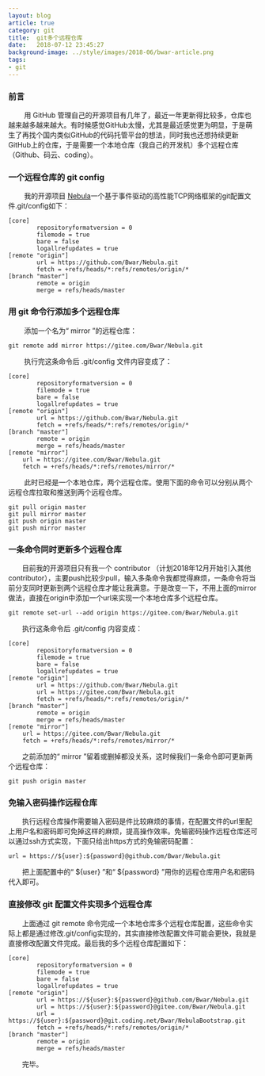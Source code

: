 ```yaml
---
layout: blog
article: true
category: git
title:  git多个远程仓库
date:   2018-07-12 23:45:27
background-image: ../style/images/2018-06/bwar-article.png
tags:
- git
---
```


### 前言
&emsp;&emsp; 用 GitHub 管理自己的开源项目有几年了，最近一年更新得比较多，仓库也越来越多越来越大。有时候感觉GitHub太慢，尤其是最近感觉更为明显，于是萌生了再找个国内类似GitHub的代码托管平台的想法，同时我也还想持续更新GitHub上的仓库，于是需要一个本地仓库（我自己的开发机）多个远程仓库（Github、码云、coding）。

### 一个远程仓库的 git config
&emsp;&emsp; 我的开源项目 [Nebula](https://github.com/Bwar/Nebula)一个基于事件驱动的高性能TCP网络框架的git配置文件.git/config如下：
```
[core]
        repositoryformatversion = 0
        filemode = true
        bare = false
        logallrefupdates = true
[remote "origin"]
        url = https://github.com/Bwar/Nebula.git
        fetch = +refs/heads/*:refs/remotes/origin/*
[branch "master"]
        remote = origin
        merge = refs/heads/master
```

### 用 git 命令行添加多个远程仓库
 &emsp;&emsp; 添加一个名为“ mirror ”的远程仓库：
```
git remote add mirror https://gitee.com/Bwar/Nebula.git
```
&emsp;&emsp; 执行完这条命令后 .git/config 文件内容变成了：
```
[core]
        repositoryformatversion = 0
        filemode = true
        bare = false
        logallrefupdates = true
[remote "origin"]
        url = https://github.com/Bwar/Nebula.git
        fetch = +refs/heads/*:refs/remotes/origin/*
[branch "master"]
        remote = origin
        merge = refs/heads/master
[remote "mirror"]
    url = https://gitee.com/Bwar/Nebula.git
    fetch = +refs/heads/*:refs/remotes/mirror/*
```
&emsp;&emsp; 此时已经是一个本地仓库，两个远程仓库。使用下面的命令可以分别从两个远程仓库拉取和推送到两个远程仓库。
```
git pull origin master 
git pull mirror master
git push origin master 
git push mirror master
```
### 一条命令同时更新多个远程仓库
&emsp;&emsp;目前我的开源项目只有我一个 contributor （计划2018年12月开始引入其他contributor），主要push比较少pull，输入多条命令我都觉得麻烦，一条命令将当前分支同时更新到两个远程仓库才能让我满意。于是改变一下，不用上面的mirror做法，直接在origin中添加一个url来实现一个本地仓库多个远程仓库。
```
git remote set-url --add origin https://gitee.com/Bwar/Nebula.git
```
&emsp;&emsp;执行这条命令后 .git/config 内容变成：
```
[core]
        repositoryformatversion = 0
        filemode = true
        bare = false
        logallrefupdates = true
[remote "origin"]
        url = https://github.com/Bwar/Nebula.git
        url = https://gitee.com/Bwar/Nebula.git
        fetch = +refs/heads/*:refs/remotes/origin/*
[branch "master"]
        remote = origin
        merge = refs/heads/master
[remote "mirror"]
    url = https://gitee.com/Bwar/Nebula.git
    fetch = +refs/heads/*:refs/remotes/mirror/*
```
&emsp;&emsp;之前添加的“ mirror ”留着或删掉都没关系，这时候我们一条命令即可更新两个远程仓库：
```
git push origin master
```

### 免输入密码操作远程仓库
&emsp;&emsp;执行远程仓库操作需要输入密码是件比较麻烦的事情，在配置文件的url里配上用户名和密码即可免掉这样的麻烦，提高操作效率。免输密码操作远程仓库还可以通过ssh方式实现，下面只给出https方式的免输密码配置：
```
url = https://${user}:${password}@github.com/Bwar/Nebula.git
```
&emsp;&emsp;把上面配置中的“ ${user} ”和“ ${password} ”用你的远程仓库用户名和密码代入即可。

### 直接修改 git 配置文件实现多个远程仓库
&emsp;&emsp;上面通过 git remote 命令完成一个本地仓库多个远程仓库配置，这些命令实际上都是通过修改.git/config实现的，其实直接修改配置文件可能会更快，我就是直接修改配置文件完成。最后我的多个远程仓库配置如下：
```
[core]
        repositoryformatversion = 0
        filemode = true
        bare = false
        logallrefupdates = true
[remote "origin"]
        url = https://${user}:${password}@github.com/Bwar/Nebula.git
        url = https://${user}:${password}@gitee.com/Bwar/Nebula.git
        url = https://${user}:${password}@git.coding.net/Bwar/NebulaBootstrap.git
        fetch = +refs/heads/*:refs/remotes/origin/*
[branch "master"]
        remote = origin
        merge = refs/heads/master
```
&emsp;&emsp;完毕。

